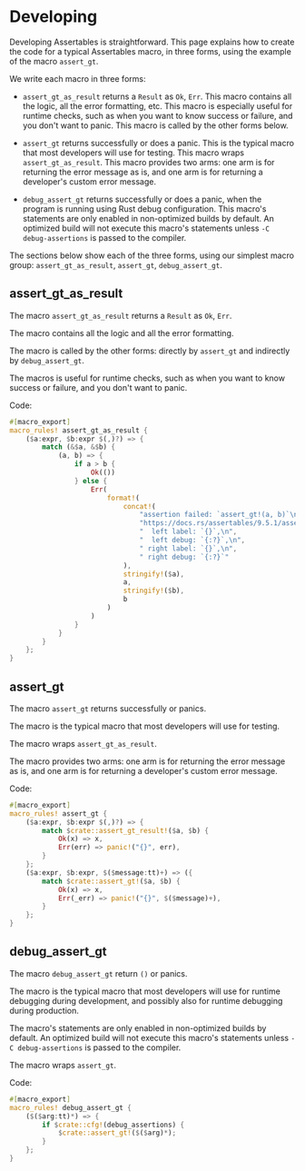 # Developing

Developing Assertables is straightforward. This page explains how to create the code for a typical Assertables macro, in three forms, using the example of the macro `assert_gt`.

We write each macro in three forms:

* `assert_gt_as_result` returns a `Result` as `Ok`, `Err`. This macro contains all the logic, all the error formatting, etc. This macro is especially useful for runtime checks, such as when you want to know success or failure, and you don't want to panic. This macro is called by the other forms below.

* `assert_gt` returns successfully or does a panic. This is the typical macro that most developers will use for testing. This macro wraps `assert_gt_as_result`. This macro provides two arms: one arm is for returning the error message as is, and one arm is for returning a developer's custom error message.

* `debug_assert_gt` returns successfully or does a panic, when the program is running using Rust debug configuration. This macro's statements are only enabled in non-optimized builds by default. An optimized build will not execute this macro's statements unless `-C debug-assertions` is passed to the compiler.

The sections below show each of the three forms, using our simplest macro group: `assert_gt_as_result`, `assert_gt`, `debug_assert_gt`.


## assert_gt_as_result

The macro `assert_gt_as_result` returns a `Result` as `Ok`, `Err`.

The macro contains all the logic and all the error formatting.

The macro is called by the other forms: directly by `assert_gt` and indirectly by `debug_assert_gt`.

The macros is useful for runtime checks, such as when you want to know success or failure, and you don't want to panic.

Code:

```rust
#[macro_export]
macro_rules! assert_gt_as_result {
    ($a:expr, $b:expr $(,)?) => {
        match (&$a, &$b) {
            (a, b) => {
                if a > b {
                    Ok(())
                } else {
                    Err(
                        format!(
                            concat!(
                                "assertion failed: `assert_gt!(a, b)`\n",
                                "https://docs.rs/assertables/9.5.1/assertables/macro.assert_gt.html\n",
                                "  left label: `{}`,\n",
                                "  left debug: `{:?}`,\n",
                                " right label: `{}`,\n",
                                " right debug: `{:?}`"
                            ),
                            stringify!($a),
                            a,
                            stringify!($b),
                            b
                        )
                    )
                }
            }
        }
    };
}
```


## assert_gt

The macro `assert_gt` returns successfully or panics.

The macro is the typical macro that most developers will use for testing.

The macro wraps `assert_gt_as_result`.

The macro provides two arms: one arm is for returning the error message as is, and one arm is for returning a developer's custom error message.

Code:

```rust
#[macro_export]
macro_rules! assert_gt {
    ($a:expr, $b:expr $(,)?) => {
        match $crate::assert_gt_result!($a, $b) {
            Ok(x) => x,
            Err(err) => panic!("{}", err),
        }
    };
    ($a:expr, $b:expr, $($message:tt)+) => ({
        match $crate::assert_gt!($a, $b) {
            Ok(x) => x,
            Err(_err) => panic!("{}", $($message)+),
        }
    };
}
```


## debug_assert_gt

The macro `debug_assert_gt` return `()` or panics.

The macro is the typical macro that most developers will use for runtime debugging during development, and possibly also for runtime debugging during production.

The macro's statements are only enabled in non-optimized builds by default. An optimized build will not execute this macro's statements unless `-C debug-assertions` is passed to the compiler.

The macro wraps `assert_gt`.

Code:

```rust
#[macro_export]
macro_rules! debug_assert_gt {
    ($($arg:tt)*) => {
        if $crate::cfg!(debug_assertions) {
            $crate::assert_gt!($($arg)*);
        }
    };
}
```
